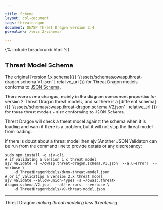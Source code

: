 ```yaml
---

title: Schema
layout: col-document
tags: threatdragon
document: OWASP Threat Dragon version 2.4
permalink: /docs-2/schema/

---
```


{% include breadcrumb.html %}

## Threat Model Schema

The original [version 1.x schema]({{ '/assets/schemas/owasp.threat-dragon.schema.V1.json' | relative_url }})
for Threat Dragon models conforms to [JSON Schema](https://json-schema.org/).

There were some changes, mainly in the diagram component properties for version 2 Threat Dragon
threat models, and so there is a
[different schema]({{ '/assets/schemas/owasp.threat-dragon.schema.V2.json' | relative_url }})
for these threat models - also conforming to JSON Schema.

Threat Dragon will check a threat model against the schema when it is loading and warn if there is a problem,
but it will not stop the threat model from loading.

If there is doubt about a threat model then ajv (Another JSON Validator) can be run from the
command line to provide details of any discrepancy:

```text
sudo npm install -g ajv-cli
# if validating a version 1.x threat model
ajv validate -s ~/owasp.threat-dragon.schema.V1.json  --all-errors  --verbose \
    -d ThreatDragonModels/demo-threat-model.json
# or if validating a version 2.x threat model
ajv validate --allow-union-types -s ~/owasp.threat-dragon.schema.V2.json  --all-errors  --verbose \
    -d ThreatDragonModels/v2-threat-model.json
```

----

Threat Dragon: _making threat modeling less threatening_
